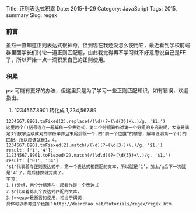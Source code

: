 Title: 正则表达式积累
Date: 2015-8-29
Category: JavaScript
Tags: 2015, summary
Slug: regex

### 前言
虽然一直知道正则表达式很神奇，但到现在我还没怎么使用它，最近看到学校前端群里面学长们讨论一道正则匹配题，由此我觉得再不学习就不好意思说自己是FE了，所以开始一点一滴积累自己的正则使用。

### 积累
ps: 可能有更好的办法，但这里只是为了学习一些正则匹配知识，如有错误，欢迎指出。
1. 1234567.8901 转化成 1,234,567.89
```
1234567.8901.toFixed(2).replace(/(\d)(?=(\d{3})+\.)/g, '$1,')
这里两个()括号连在一起算作一个表达式，第二个分组算作对第一个分组的补充说明，大意是满足3个数字连续成对的字符串并且末尾后跟一个.的“前一个位置”的意思，解释说明第一个()的匹配，所以应该就是1，4。
1234567.8901.toFiexed(2).match(/(\d)(?=(\d{3})+\.)/g, '$1,')
result: ['1','4'];
11234567.8901.toFiexed(2).match(/(\d\d)(?=(\d{3})+\.)/g, '$1,')
result: ['01', '34']
'$1'代表着与正则表达式中，第一个表达式相匹配的文本，所以就是‘1’，加上/g后下一次就是‘4’了。最后替换就完成了。
学习：
1.()分组，两个分组连在一起看作是一个表达式 
2.$n代表着第几个表达式匹配的文本，
3.?=<exp>是断言的使用，相当于谓词
具体可以参考这个链接：http://deerchao.net/tutorials/regex/regex.htm
```
